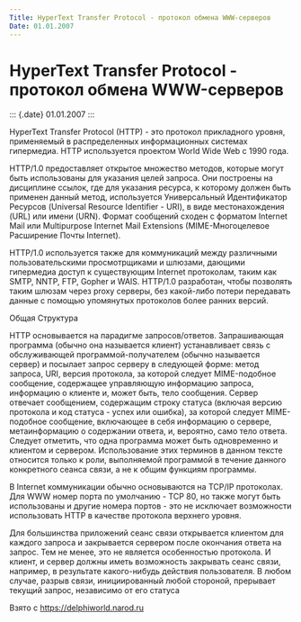 ```yaml
---
Title: HyperText Transfer Protocol - протокол обмена WWW-серверов
Date: 01.01.2007
---
```



HyperText Transfer Protocol - протокол обмена WWW-серверов
===========================================================

::: {.date}
01.01.2007
:::

HyperText Transfer Protocol (HTTP) - это протокол прикладного уровня,
применяемый в распределенных информационных системах гипермедиа. HTTP
используется проектом World Wide Web с 1990 года.

HTTP/1.0 предоставляет открытое множество методов, которые могут быть
использованы для указания целей запроса. Они построены на дисциплине
ссылок, где для указания ресурса, к которому должен быть применен данный
метод, используется Универсальный Идентификатор Ресурсов (Universal
Resource Identifier - URI), в виде местонахождения (URL) или имени
(URN). Формат сообщений сходен с форматом Internet Mail или Multipurpose
Internet Mail Extensions (MIME-Многоцелевое Расширение Почты Internet).

HTTP/1.0 используется также для коммуникаций между различными
пользовательскими просмотрщиками и шлюзами, дающими гипермедиа доступ к
существующим Internet протоколам, таким как SMTP, NNTP, FTP, Gopher и
WAIS. HTTP/1.0 разработан, чтобы позволять таким шлюзам через proxy
серверы, без какой-либо потери передавать данные с помощью упомянутых
протоколов более ранних версий.

Общая Структура

HTTP основывается на парадигме запросов/ответов. Запрашивающая программа
(обычно она называется клиент) устанавливает связь с обслуживающей
программой-получателем (обычно называется сервер) и посылает запрос
серверу в следующей форме: метод запроса, URI, версия протокола, за
которой следует MIME-подобное сообщение, содержащее управляющую
информацию запроса, информацию о клиенте и, может быть, тело сообщения.
Сервер отвечает сообщением, содержащим строку статуса (включая версию
протокола и код статуса - успех или ошибка), за которой следует
MIME-подобное сообщение, включающее в себя информацию о сервере,
метаинформацию о содержании ответа, и, вероятно, само тело ответа.
Следует отметить, что одна программа может быть одновременно и клиентом
и сервером. Использование этих терминов в данном тексте относится только
к роли, выполняемой программой в течение данного конкретного сеанса
связи, а не к общим функциям программы.

В Internet коммуникации обычно основываются на TCP/IP протоколах. Для
WWW номер порта по умолчанию - TCP 80, но также могут быть использованы
и другие номера портов - это не исключает возможности использовать HTTP
в качестве протокола верхнего уровня.

Для большинства приложений сеанс связи открывается клиентом для каждого
запроса и закрывается сервером после окончания ответа на запрос. Тем не
менее, это не является особенностью протокола. И клиент, и сервер должны
иметь возможность закрывать сеанс связи, например, в результате
какого-нибудь действия пользователя. В любом случае, разрыв связи,
инициированный любой стороной, прерывает текущий запрос, независимо от
его статуса

Взято с <https://delphiworld.narod.ru>
